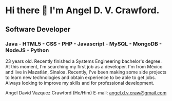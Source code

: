 # Hi there 👋 I'm Angel D. V. Crawford.
## Software Developer
### Java - HTML5 - CSS - PHP - Javascript - MySQL - MongoDB - NodeJS - Python
23 years old. Recently finished a Systems Engineering bachelor's degree. At this moment, I'm searching my first job as a developer.
I'm from México and live in Mazatlán, Sinaloa.
Recently, I've been making some side projects to learn new technologies and obtain experience to be able to get jobs. Always looking to improve my skills and for professional development.

Angel David Vazquez Crawford (He/Him)
E-mail: angel.d.v.craw@gmail.com
